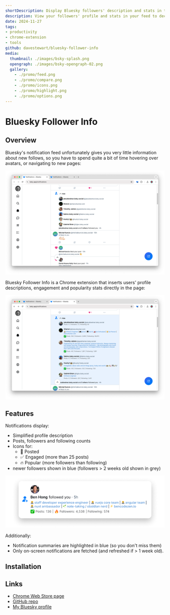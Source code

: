 ```yaml
---
shortDescription: Display Bluesky followers' description and stats in the notifications feed
description: View your followers' profile and stats in your feed to decide who to follow back
date: 2024-11-27
tags:
- productivity
- chrome-extension
- tools
github: davestewart/bluesky-follower-info
media:
  thumbnail: ./images/bsky-splash.png
  opengraph: ./images/bsky-opengraph-02.png
  gallery:
    - ./promo/feed.png
    - ./promo/compare.png
    - ./promo/icons.png
    - ./promo/highlight.png
    - ./promo/options.png
---
```


# Bluesky Follower Info

## Overview

Bluesky's notification feed unfortunately gives you very little information about new follows, so you have to spend quite a bit of time hovering over avatars, or navigating to new pages:

![screenshot-01](./screenshots/before.png)

Bluesky Follower Info is a Chrome extension that inserts users' profile descriptions, engagement and popularity stats directly in the page:

![screenshot-01](./screenshots/after.png)

## Features

Notifications display:

- Simplified profile description
- Posts, followers and following counts
- Icons for:
    - 📝 Posted
    - ✅ Engaged (more than 25 posts)
    - 🔥 Popular (more followers than following)
- newer followers shown in blue (followers > 2 weeks old shown in grey)

![screenshot-01](./images/bsky-profile.png)

Additionally:

- Notification summaries are highlighted in blue (so you don't miss them)
- Only on-screen notifications are fetched (and refreshed if > 1 week old).

## Installation

<WebStore
  id="fokpfcfpgdlmnbjajbdeofkemfblbnbh"
  name="BlueSky Follower Info"
  rel="BlueSky"
  review
/>

## Links

- [Chrome Web Store page](https://chromewebstore.google.com/detail/bluesky-follower-info/fokpfcfpgdlmnbjajbdeofkemfblbnbh)
- [GitHub repo](https://github.com/davestewart/bluesky-follower-info)
- [My Bluesky profile](https://bsky.app/profile/davestewart.uk)
